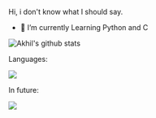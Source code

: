 Hi, i don't know what I should say.

- 🌱 I’m currently Learning Python and C



![Akhil's github stats](https://github-readme-stats.vercel.app/api?username=Every2&show_icons=true&theme=dark)


Languages:


<img src="https://img.shields.io/badge/-Python-black?style=flat&logo=python&logoColor=white"> 

In future: 

<img src="https://img.shields.io/badge/-JavaScript-eed718?style=flat&logo=javascript&logoColor=ffffff"> 
